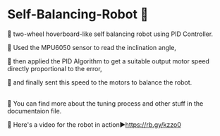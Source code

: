 # Self-Balancing-Robot :car:

:star2: two-wheel hoverboard-like self balancing robot using PID Controller.

:star2: Used the MPU6050 sensor to read the inclination angle,</br>

:star2: then applied the PID Algorithm to get a suitable output motor speed directly proportional to the error, </br>

:star2: and finally sent this speed to the motors to balance the robot. </br></br>

:star2: You can find more about the tuning process and other stuff in the documentaion file.

:star2: Here's a video for the robot in action:arrow_forward:https://rb.gy/kzzo0
